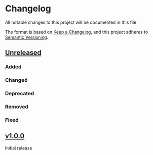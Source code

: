 # Changelog
All notable changes to this project will be documented in this file.

The format is based on [Keep a Changelog](https://keepachangelog.com/en/1.0.0/),
and this project adheres to [Semantic Versioning](https://semver.org/spec/v2.0.0.html).

## [Unreleased]

### Added

### Changed

### Deprecated

### Removed

### Fixed

## [v1.0.0]

Initial release

[Unreleased]: <https://github.com/stac-extensions/alternate-assets/compare/v1.0.0...HEAD>
[v1.0.0]: <https://github.com/stac-extensions/alternate-assets/tree/v1.0.0>
